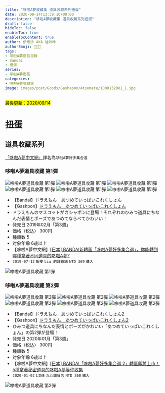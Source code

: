 ```yaml
---
title: "哆啦A夢收藏集 道具收藏系列扭蛋"
date: 2020-09-14T13:39:10+08:00
description: "哆啦A夢收藏集 道具收藏系列扭蛋"
draft: false
hideToc: false
enableToc: true
enableTocContent: true
author: 伊琉沙 AKA 哇咔咔
authorEmoji: 👩🏿‍🚀
tags: 
- 哆啦A夢商品目錄
- Bandai
- 扭蛋
series:
- 哆啦A夢商品
categories:
- 哆啦A夢收藏集
image: images/post/Goods/Gashapon/Atsumete/1000132981_1.jpg
---
```

<mark>最後更新：2020/09/14</mark>

# 扭蛋
## 道具收藏系列
[「哆啦A夢中文網」](https://chinesedora.com/)譯名為`哆啦A夢好多集合選`

### 哆啦A夢道具收藏 第1彈
![哆啦A夢道具收藏 第1彈](/images/post/Goods/Gashapon/Atsumete/1000132981_1.jpg)
![哆啦A夢道具收藏 第1彈](/images/post/Goods/Gashapon/Atsumete/1000132981_2.jpg)
![哆啦A夢道具收藏 第1彈](/images/post/Goods/Gashapon/Atsumete/1000132981_3.jpg)
![哆啦A夢道具收藏 第1彈](/images/post/Goods/Gashapon/Atsumete/1000132981_4.jpg)
![哆啦A夢道具收藏 第1彈](/images/post/Goods/Gashapon/Atsumete/1000132981_5.jpg)
![哆啦A夢道具收藏 第1彈](/images/post/Goods/Gashapon/Atsumete/1000132981_6.jpg)
+ 【Bandai】[ドラえもん　あつめていっぱいこれくしょん](https://www.bandai.co.jp/catalog/item.php?jan_cd=4549660333791000)
+ 【Gashpon】[ドラえもん　あつめていっぱいこれくしょん](https://gashapon.jp/products/detail.html?jan_code=4549660333791000)
+ ドラえもんのマスコットがガシャポンに登場！それぞれのひみつ道具にちなんだ表情とポーズであつめてならべてかわいい！
+ 発売日 2019年02月「第3週」
+ 価格（税込） 300円
+ 種類数 5
+ 対象年齢 6歳以上
+ 【哆啦A夢中文網】[[日本] BANDAI新轉蛋「哆啦A夢好多集合選」，你能轉到哪種拿著不同道具的哆啦A夢?](https://chinesedora.com/news/8948.htm)
+ `2019-07-12` `蝦皮` `Liu 的雜貨舖` `NTD 369` `購入`

![哆啦A夢道具收藏 第1彈](/images/post/Goods/Gashapon/Atsumete/1000132981_0.jpg)

### 哆啦A夢道具收藏 第2彈
![哆啦A夢道具收藏 第2彈](/images/post/Goods/Gashapon/Atsumete/1000142148_1.jpg)
![哆啦A夢道具收藏 第2彈](/images/post/Goods/Gashapon/Atsumete/1000142148_2.jpg)
![哆啦A夢道具收藏 第2彈](/images/post/Goods/Gashapon/Atsumete/1000142148_3.jpg)
![哆啦A夢道具收藏 第2彈](/images/post/Goods/Gashapon/Atsumete/1000142148_4.jpg)
![哆啦A夢道具收藏 第2彈](/images/post/Goods/Gashapon/Atsumete/1000142148_5.jpg)
![哆啦A夢道具收藏 第2彈](/images/post/Goods/Gashapon/Atsumete/1000142148_6.jpg)
+ 【Bandai】[ドラえもん　あつめていっぱいこれくしょん2](https://www.bandai.co.jp/catalog/item.php?jan_cd=4549660417910000)
+ 【Gashpon】[ドラえもん　あつめていっぱいこれくしょん2](https://gashapon.jp/products/detail.html?jan_code=4549660417910000)
+ ひみつ道具にちなんだ表情とポーズがかわいい「あつめていっぱいこれくしょん」の第2弾が登場！
+ 発売日 2020年01月「第3週」
+ 価格（税込） 300円
+ 種類数 5
+ 対象年齢 6歳以上
+ 【哆啦A夢中文網】[[日本] BANDAI「哆啦A夢好多集合選 2」轉蛋即將上市！5種拿著秘密道具的哆啦A夢等你收集](https://chinesedora.com/news/17987.htm)
+ `2020-01-02` `LINE` `丸丸雜貨店` `NTD 360` `購入`

![哆啦A夢道具收藏 第2彈](/images/post/Goods/Gashapon/Atsumete/1000142148_0.jpg)
